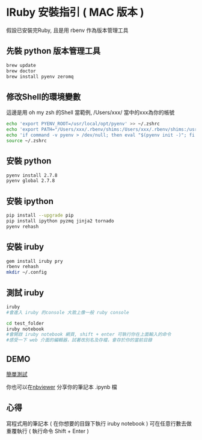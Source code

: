 # IRuby 安裝指引 ( MAC 版本 )
假設已安裝完Ruby, 且是用 rbenv 作為版本管理工具

先裝 python 版本管理工具
--

```sh
brew update
brew doctor
brew install pyenv zeromq
```

修改Shell的環境變數
--
這邊是用 oh my zsh 的Shell 當範例, /Users/xxx/ 當中的xxx為你的帳號

```sh
echo 'export PYENV_ROOT=/usr/local/opt/pyenv' >> ~/.zshrc
echo 'export PATH="/Users/xxx/.rbenv/shims:/Users/xxx/.rbenv/shims:/usr/local/bin:/usr/sbin:/usr/bin:/sbin:/bin:PYENV_ROOT/bin:$PATH"' >> ~/.zshrc
echo 'if command -v pyenv > /dev/null; then eval "$(pyenv init -)"; fi' >> ~/.zshrc
source ~/.zshrc
```

安裝 python
--

```sh
pyenv install 2.7.8
pyenv global 2.7.8
```

安裝 ipython
--

```sh
pip install --upgrade pip
pip install ipython pyzmq jinja2 tornado
pyenv rehash
```

安裝 iruby
--

```sh
gem install iruby pry
rbenv rehash
mkdir ~/.config
```

測試 iruby
--

```sh
iruby
#會進入 iruby 的console 大致上像一般 ruby console
```

```sh
cd test_folder
iruby notebook
#會開啟 iruby notebook 網頁, shift + enter 可執行你在上面輸入的命令
#感受一下 web 介面的編輯器，試著改別名及存檔，會存於你的當前目錄
```

DEMO
--
[簡單測試](http://nbviewer.ipython.org/github/puff-tw/iruby-setup/blob/master/example.ipynb)

你也可以在[nbviewer](http://nbviewer.ipython.org/) 分享你的筆記本
.ipynb 檔

心得
--
寫程式用的筆記本 ( 在你想要的目錄下執行 iruby notebook )
可在任意行數去做重覆執行 ( 執行命令 Shift + Enter )
